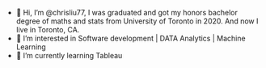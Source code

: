 - 👋 Hi, I’m @chrisliu77, I was graduated and got my honors bachelor degree of maths and stats from University of Toronto in 2020. And now I live in Toronto, CA.
- 👀 I’m interested in Software development | DATA Analytics | Machine Learning
- 🌱 I’m currently learning Tableau

<!---
chrisliu77/chrisliu77 is a ✨ special ✨ repository because its `README.md` (this file) appears on your GitHub profile.
You can click the Preview link to take a look at your changes.
--->
